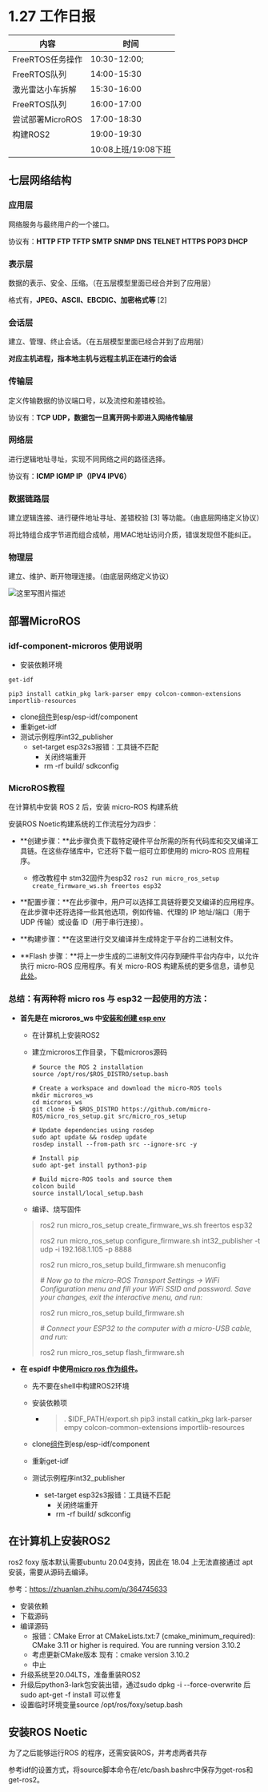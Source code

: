 # 1.27 工作日报
| 内容             | 时间                |
| ---------------- | ------------------- |
| FreeRTOS任务操作 | 10:30-12:00;        |
| FreeRTOS队列     | 14:00-15:30         |
| 激光雷达小车拆解 | 15:30-16:00         |
| FreeRTOS队列     | 16:00-17:00         |
| 尝试部署MicroROS | 17:00-18:30         |
| 构建ROS2         | 19:00-19:30         |
|                  | 10:08上班/19:08下班 |



## 七层网络结构

### 应用层

网络服务与最终用户的一个接口。

协议有：**HTTP FTP TFTP SMTP SNMP DNS TELNET HTTPS POP3 DHCP**

### 表示层

数据的表示、安全、压缩。（在五层模型里面已经合并到了应用层）

格式有，**JPEG、ASCll、EBCDIC、加密格式等** [2] 

### 会话层

建立、管理、终止会话。（在五层模型里面已经合并到了应用层）

**对应主机进程，指本地主机与远程主机正在进行的会话**

### 传输层

定义传输数据的协议端口号，以及流控和差错校验。

协议有：**TCP UDP，数据包一旦离开网卡即进入网络传输层**

### 网络层

进行逻辑地址寻址，实现不同网络之间的路径选择。

协议有：**ICMP IGMP IP（IPV4 IPV6）**

### 数据链路层

建立逻辑连接、进行硬件地址寻址、差错校验 [3] 等功能。（由底层网络定义协议）

将比特组合成字节进而组合成帧，用MAC地址访问介质，错误发现但不能纠正。

### 物理层

建立、维护、断开物理连接。（由底层网络定义协议）

![这里写图片描述](https://img-blog.csdn.net/20170822222325781?watermark/2/text/aHR0cDovL2Jsb2cuY3Nkbi5uZXQvU2lsZW5jZU9P/font/5a6L5L2T/fontsize/400/fill/I0JBQkFCMA==/dissolve/70/gravity/SouthEast)

## 部署MicroROS

### idf-component-microros 使用说明

* 安装依赖环境

`get-idf`

`pip3 install catkin_pkg lark-parser empy colcon-common-extensions importlib-resources`

* clone[组件](https://github.com/micro-ROS/micro_ros_espidf_component.git)到esp/esp-idf/component
* 重新get-idf
* 测试示例程序int32_publisher
  * set-target esp32s3报错：工具链不匹配
    * 关闭终端重开
    * rm -rf build/ sdkconfig

### MicroROS教程

在计算机中安装 ROS 2 后，安装 micro-ROS 构建系统

安装ROS Noetic构建系统的工作流程分为四步：

- **创建步骤：**此步骤负责下载特定硬件平台所需的所有代码库和交叉编译工具链。在这些存储库中，它还将下载一组可立即使用的 micro-ROS 应用程序。
  - 修改教程中 stm32固件为esp32 `ros2 run micro_ros_setup create_firmware_ws.sh freertos esp32`

- **配置步骤：**在此步骤中，用户可以选择工具链将要交叉编译的应用程序。在此步骤中还将选择一些其他选项，例如传输、代理的 IP 地址/端口（用于 UDP 传输）或设备 ID（用于串行连接）。
- **构建步骤：**在这里进行交叉编译并生成特定于平台的二进制文件。
- **Flash 步骤：**将上一步生成的二进制文件闪存到硬件平台内存中，以允许执行 micro-ROS 应用程序。有关 micro-ROS 构建系统的更多信息，请参见 [此处](https://github.com/micro-ROS/micro_ros_setup/tree/dashing/micro_ros_setup)。



### 总结：有两种将 micro ros 与 esp32 一起使用的方法：

* **首先是在 microros_ws 中[安装和创建 esp env](https://discourse.ros.org/t/micro-ros-porting-to-esp32/16101)**

  * 在计算机上安装ROS2

  * 建立microros工作目录，下载microros源码

    ```
    # Source the ROS 2 installation
    source /opt/ros/$ROS_DISTRO/setup.bash
    
    # Create a workspace and download the micro-ROS tools
    mkdir microros_ws
    cd microros_ws
    git clone -b $ROS_DISTRO https://github.com/micro-ROS/micro_ros_setup.git src/micro_ros_setup
    
    # Update dependencies using rosdep
    sudo apt update && rosdep update
    rosdep install --from-path src --ignore-src -y
    
    # Install pip
    sudo apt-get install python3-pip
    
    # Build micro-ROS tools and source them
    colcon build
    source install/local_setup.bash
    ```

  * 编译、烧写固件

  > ros2 run micro_ros_setup create_firmware_ws.sh freertos esp32 
  >
  > ros2 run micro_ros_setup configure_firmware.sh int32_publisher -t udp -i 192.168.1.105 -p 8888 
  >
  > 
  >
  > ros2 run micro_ros_setup build_firmware.sh menuconfig 
  >
  > *# Now go to the micro-ROS Transport Settings → WiFi Configuration menu and fill your WiFi SSID and password. Save your changes, exit the interactive menu, and run:* 
  >
  > ros2 run micro_ros_setup build_firmware.sh 
  >
  > *# Connect your ESP32 to the computer with a micro-USB cable, and run:* 
  >
  > ros2 run micro_ros_setup flash_firmware.sh

* **在 espidf 中使用[micro ros 作为组件](https://github.com/micro-ROS/micro_ros_espidf_component)。**

  * 先不要在shell中构建ROS2环境

  * 安装依赖项

    * >. $IDF_PATH/export.sh
      >pip3 install catkin_pkg lark-parser empy colcon-common-extensions importlib-resources

  * clone[组件](https://github.com/micro-ROS/micro_ros_espidf_component.git)到esp/esp-idf/component

  * 重新get-idf

  * 测试示例程序int32_publisher

    * set-target esp32s3报错：工具链不匹配
      * 关闭终端重开
      * rm -rf build/ sdkconfig

## 在计算机上安装ROS2

ros2 foxy 版本默认需要ubuntu 20.04支持，因此在 18.04 上无法直接通过 apt 安装，需要从源码去编译。

参考：https://zhuanlan.zhihu.com/p/364745633

* 安装依赖
* 下载源码
* 编译源码
  * 报错：CMake Error at CMakeLists.txt:7 (cmake_minimum_required):
      CMake 3.11 or higher is required.  You are running version 3.10.2
  * 考虑更新CMake版本 现有：cmake version 3.10.2
  * 中止
* 升级系统至20.04LTS，准备重装ROS2
* 升级后python3-lark包安装出错，通过sudo dpkg -i --force-overwrite <filename>后sudo apt-get -f install 可以修复
* 设置临时环境变量source /opt/ros/foxy/setup.bash

## 安装ROS Noetic

为了之后能够运行ROS  的程序，还需安装ROS，并考虑两者共存

参考idf的设置方式，将source脚本命令在/etc/bash.bashrc中保存为get-ros和get-ros2。
